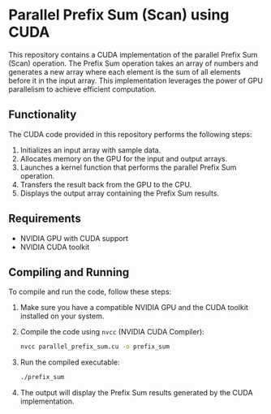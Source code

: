 # Parallel Prefix Sum (Scan) using CUDA

This repository contains a CUDA implementation of the parallel Prefix Sum (Scan) operation. The Prefix Sum operation takes an array of numbers and generates a new array where each element is the sum of all elements before it in the input array. This implementation leverages the power of GPU parallelism to achieve efficient computation.

## Functionality

The CUDA code provided in this repository performs the following steps:

1. Initializes an input array with sample data.
2. Allocates memory on the GPU for the input and output arrays.
3. Launches a kernel function that performs the parallel Prefix Sum operation.
4. Transfers the result back from the GPU to the CPU.
5. Displays the output array containing the Prefix Sum results.

## Requirements

- NVIDIA GPU with CUDA support
- NVIDIA CUDA toolkit

## Compiling and Running

To compile and run the code, follow these steps:

1. Make sure you have a compatible NVIDIA GPU and the CUDA toolkit installed on your system.

2. Compile the code using `nvcc` (NVIDIA CUDA Compiler):

   ```bash
   nvcc parallel_prefix_sum.cu -o prefix_sum
   ```

3. Run the compiled executable:

   ```bash
   ./prefix_sum
   ```

4. The output will display the Prefix Sum results generated by the CUDA implementation.
